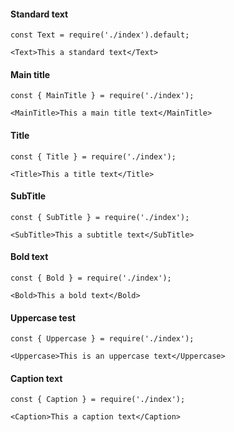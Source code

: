 #### Standard text

```
const Text = require('./index').default;

<Text>This a standard text</Text>
```

#### Main title

```
const { MainTitle } = require('./index');

<MainTitle>This a main title text</MainTitle>
```

#### Title

```
const { Title } = require('./index');

<Title>This a title text</Title>
```

#### SubTitle

```
const { SubTitle } = require('./index');

<SubTitle>This a subtitle text</SubTitle>
```

#### Bold text

```
const { Bold } = require('./index');

<Bold>This a bold text</Bold>
```

#### Uppercase test

```
const { Uppercase } = require('./index');

<Uppercase>This is an uppercase text</Uppercase>
```

#### Caption text

```
const { Caption } = require('./index');

<Caption>This a caption text</Caption>
```
